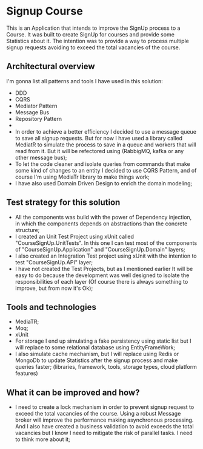 # Signup Course

This is an Application that intends to improve the SignUp process to a Course.
It was built to create SignUp for courses and provide some Statistics about it.
The intention was to provide a way to process multiple signup requests avoiding to exceed the total vacancies of the course.

## Architectural overview
I'm gonna list all patterns and tools I have used in this solution:
- DDD
- CQRS
- Mediator Pattern
- Message Bus
- Repository Pattern
- 
- In order to achieve a better efficiency I decided to use a message queue to save all signup requests. But for now I have used a library called MediatR to simulate the process to save in a queue and workers that will read from it. But it will be refectored using (RabbigMQ, kafka or any other message bus);
- To let the code cleaner and isolate queries from commands that make some kind of changes to an entity I decided to use CQRS Pattern, and of course I'm using MediaTr library to make things work;
- I have also used Domain Driven Design to enrich the domain modeling;

## Test strategy for this solution
- All the components was build with the power of Dependency injection, in which the components depends on abstractions than the concrete structure;
- I created an Unit Test Project using xUnit called "CourseSignUp.UnitTests". In this one I can test most of the components of "CourseSignUp.Application" and "CourseSignUp.Domain" layers;
- I also created an Integration Test project using xUnit with the intention to test "CourseSignUp.API" layer;
- I have not created the Test Projects, but as I mentioned earlier It will be easy to do because the development was well designed to isolate the responsibilities of each layer (Of course there is always something to improve, but from now it's Ok);

## Tools and technologies
- MediaTR;
- Moq;
- xUnit
- For storage I end up simulating a fake persistency using static list but I will replace to some relational database using EntityFrameWork;
- I also simulate cache mechanism, but I will replace using Redis or MongoDb to update Statistics after the signup process and make queries faster;
(libraries, framework, tools, storage types, cloud platform features)

## What it can be improved and how?
- I need to create a lock mechanism in order to prevent signup request to exceed the total vacancies of the course. Using a robust Message broker will improve the performance making asynchronous processing. And I also have created a business validation to avoid exceeds the total vacancies but I know I need to mitigate the risk of parallel tasks. I need to think more about it;
